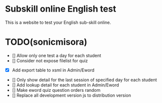 # Subskill online English test
This is a website to test your English sub-skill online.

# TODO(sonicmisora)
- [] Allow only one test a day for each student
- [] Consider not expose filelist for quiz
- [x] Add export table to xsml in Admin/Eword
- [] Only show detail for the last session of specified day for each student
- [] Add lookup detail for each student in Admin/Eword
- [] Make eword quiz question orders random
- [] Replace all development version js to distribution version